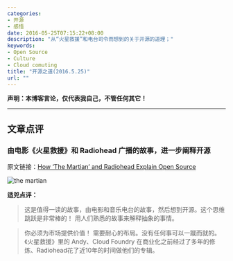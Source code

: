 ```yaml
---
categories:
- 开源
- 感悟
date: 2016-05-25T07:15:22+08:00
description: "从“火星救援”和电台司令而想到的关于开源的道理；"
keywords:
- Open Source
- Culture
- Cloud comuting
title: "开源之道(2016.5.25)"
url: ""
---
```

**声明：本博客言论，仅代表我自己，不管任何其它！**

---

## 文章点评

### 由电影《火星救援》和 Radiohead 广播的故事，进一步阐释开源

原文链接：[How ‘The Martian’ and Radiohead Explain Open Source
](https://medium.com/built-to-adapt/how-the-martian-and-radiohead-explain-open-source-10644c9a31f7#.o0vv849y6)

![the martian](https://cdn-images-1.medium.com/max/1200/1*NsIb35X9Gqba6xVZ9ltCZw.jpeg)

**适兕点评：**

> 这是值得一读的故事，由电影和音乐电台的故事，然后想到开源。这个思维跳跃是非常棒的！ 用人们熟悉的故事来解释抽象的事情。

> 你必须为市场提供价值！ 需要耐心的布局。没有任何事可以一蹴而就的。《火星救援》里的 Andy、Cloud Foundry 在商业化之前经过了多年的修炼、Radiohead花了近10年的时间做他们的专辑。  
